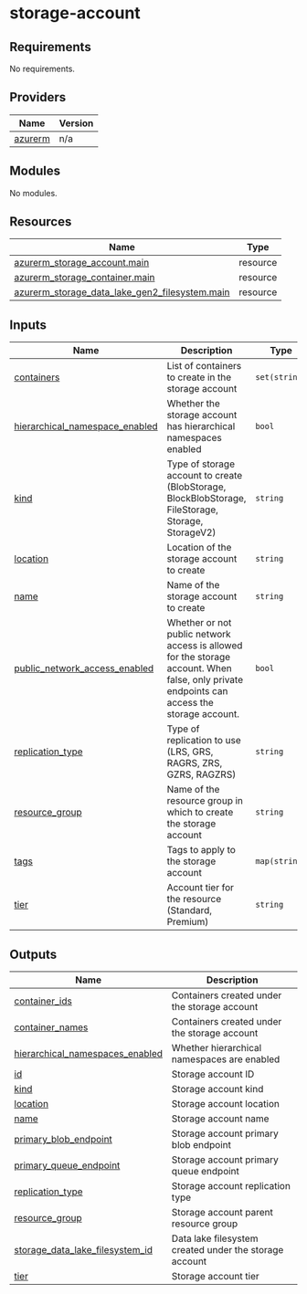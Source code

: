 # storage-account

<!-- BEGINNING OF PRE-COMMIT-TERRAFORM DOCS HOOK -->
## Requirements

No requirements.

## Providers

| Name | Version |
|------|---------|
| <a name="provider_azurerm"></a> [azurerm](#provider\_azurerm) | n/a |

## Modules

No modules.

## Resources

| Name | Type |
|------|------|
| [azurerm_storage_account.main](https://registry.terraform.io/providers/hashicorp/azurerm/latest/docs/resources/storage_account) | resource |
| [azurerm_storage_container.main](https://registry.terraform.io/providers/hashicorp/azurerm/latest/docs/resources/storage_container) | resource |
| [azurerm_storage_data_lake_gen2_filesystem.main](https://registry.terraform.io/providers/hashicorp/azurerm/latest/docs/resources/storage_data_lake_gen2_filesystem) | resource |

## Inputs

| Name | Description | Type | Default | Required |
|------|-------------|------|---------|:--------:|
| <a name="input_containers"></a> [containers](#input\_containers) | List of containers to create in the storage account | `set(string)` | `[]` | no |
| <a name="input_hierarchical_namespace_enabled"></a> [hierarchical\_namespace\_enabled](#input\_hierarchical\_namespace\_enabled) | Whether the storage account has hierarchical namespaces enabled | `bool` | `false` | no |
| <a name="input_kind"></a> [kind](#input\_kind) | Type of storage account to create (BlobStorage, BlockBlobStorage, FileStorage, Storage, StorageV2) | `string` | `"StorageV2"` | no |
| <a name="input_location"></a> [location](#input\_location) | Location of the storage account to create | `string` | n/a | yes |
| <a name="input_name"></a> [name](#input\_name) | Name of the storage account to create | `string` | n/a | yes |
| <a name="input_public_network_access_enabled"></a> [public\_network\_access\_enabled](#input\_public\_network\_access\_enabled) | Whether or not public network access is allowed for the storage account. When false, only private endpoints can access the storage account. | `bool` | `true` | no |
| <a name="input_replication_type"></a> [replication\_type](#input\_replication\_type) | Type of replication to use (LRS, GRS, RAGRS, ZRS, GZRS, RAGZRS) | `string` | `"LRS"` | no |
| <a name="input_resource_group"></a> [resource\_group](#input\_resource\_group) | Name of the resource group in which to create the storage account | `string` | n/a | yes |
| <a name="input_tags"></a> [tags](#input\_tags) | Tags to apply to the storage account | `map(string)` | `{}` | no |
| <a name="input_tier"></a> [tier](#input\_tier) | Account tier for the resource (Standard, Premium) | `string` | `"Standard"` | no |

## Outputs

| Name | Description |
|------|-------------|
| <a name="output_container_ids"></a> [container\_ids](#output\_container\_ids) | Containers created under the storage account |
| <a name="output_container_names"></a> [container\_names](#output\_container\_names) | Containers created under the storage account |
| <a name="output_hierarchical_namespaces_enabled"></a> [hierarchical\_namespaces\_enabled](#output\_hierarchical\_namespaces\_enabled) | Whether hierarchical namespaces are enabled |
| <a name="output_id"></a> [id](#output\_id) | Storage account ID |
| <a name="output_kind"></a> [kind](#output\_kind) | Storage account kind |
| <a name="output_location"></a> [location](#output\_location) | Storage account location |
| <a name="output_name"></a> [name](#output\_name) | Storage account name |
| <a name="output_primary_blob_endpoint"></a> [primary\_blob\_endpoint](#output\_primary\_blob\_endpoint) | Storage account primary blob endpoint |
| <a name="output_primary_queue_endpoint"></a> [primary\_queue\_endpoint](#output\_primary\_queue\_endpoint) | Storage account primary queue endpoint |
| <a name="output_replication_type"></a> [replication\_type](#output\_replication\_type) | Storage account replication type |
| <a name="output_resource_group"></a> [resource\_group](#output\_resource\_group) | Storage account parent resource group |
| <a name="output_storage_data_lake_filesystem_id"></a> [storage\_data\_lake\_filesystem\_id](#output\_storage\_data\_lake\_filesystem\_id) | Data lake filesystem created under the storage account |
| <a name="output_tier"></a> [tier](#output\_tier) | Storage account tier |
<!-- END OF PRE-COMMIT-TERRAFORM DOCS HOOK -->
